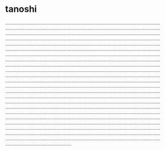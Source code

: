 # tanoshi

.........................................................................................................................................................................................................................................................................................................................................................................................................................................................................................................................................................................................................................................................................................................................................................................................................................................................................................................................................................................................................................................................................................................................................................................................................................................................................................................................................................................................................................................................................................................................................................................................................................................................................................................................................................................................................................................................................................................................................................................................................................................................................................................................................................................................................................................................................................................................................................................................................................................................................................................................................................................................................................................................................................................................................................................................................................................................................................................................................................................................................................